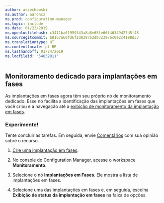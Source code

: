 ```yaml
---
author: aczechowski
ms.author: aaroncz
ms.prod: configuration-manager
ms.topic: include
ms.date: 01/22/2019
ms.openlocfilehash: c3411ba61959343a8a8e65fe66f46349427d5f48
ms.sourcegitcommit: b8167a60fd6f2d8387b2db723976c0e2c4198d33
ms.translationtype: HT
ms.contentlocale: pt-BR
ms.lasthandoff: 01/24/2019
ms.locfileid: "54832811"
---
```

## <a name="bkmk_pod"></a> Monitoramento dedicado para implantações em fases
<!--3555949-->

As implantações em fases agora têm seu próprio nó de monitoramento dedicado. Esse nó facilita a identificação das implantações em fases que você criou e a navegação até a [exibição de monitoramento da implantação em fases](/sccm/osd/deploy-use/manage-monitor-phased-deployments#bkmk_monitor).


### <a name="try-it-out"></a>Experimente!

Tente concluir as tarefas. Em seguida, envie [Comentários](/sccm/core/understand/find-help#product-feedback) com sua opinião sobre o recurso.

1. [Crie uma implantação em fases](/sccm/osd/deploy-use/create-phased-deployment-for-task-sequence).  

2. No console do Configuration Manager, acesse o workspace **Monitoramento**.  

3. Selecione o nó **Implantações em Fases**. Ele mostra a lista de implantações em fases.  

4. Selecione uma das implantações em fases e, em seguida, escolha **Exibição de status da implantação em fases** na faixa de opções. 

